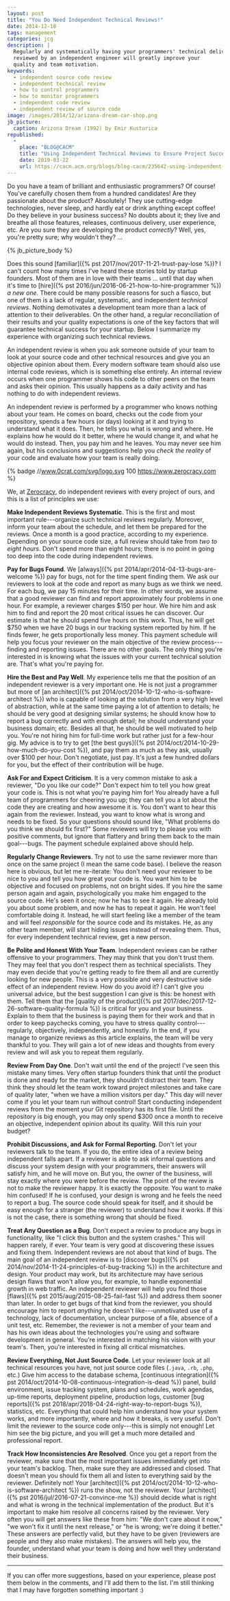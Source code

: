 ```yaml
---
layout: post
title: "You Do Need Independent Technical Reviews!"
date: 2014-12-18
tags: management
categories: jcg
description: |
  Regularly and systematically having your programmers' technical deliverables
  reviewed by an independent engineer will greatly improve your
  quality and team motivation.
keywords:
  - independent source code review
  - independent technical review
  - how to control programmers
  - how to monitor programmers
  - independent code review
  - independent review of source code
image: /images/2014/12/arizona-dream-car-shop.png
jb_picture:
  caption: Arizona Dream (1992) by Emir Kusturica
republished:
  -
    place: "BLOG@CACM"
    title: "Using Independent Technical Reviews to Ensure Project Success"
    date: 2019-03-22
    url: https://cacm.acm.org/blogs/blog-cacm/235642-using-independent-technical-reviews-to-ensure-project-success/fulltext
---
```


Do you have a team of brilliant and enthusiastic programmers? Of course! You've carefully
chosen them from a hundred candidates! Are they passionate about the product?
Absolutely! They use cutting-edge technologies, never sleep, and hardly eat or drink
anything except coffee! Do they believe in your business success? No doubts about it;
they live and breathe all those features, releases, continuous delivery, user
experience, etc. Are you sure they are developing the product _correctly_?
Well, yes, you're pretty sure; why wouldn't they? ...

<!--more-->

{% jb_picture_body %}

Does this sound
[familiar]({% pst 2017/nov/2017-11-21-trust-pay-lose %})?
I can't count how many times I've heard
these stories told by startup founders. Most of them are in love with their teams ...
until that day when it's time to [hire]({% pst 2016/jun/2016-06-21-how-to-hire-programmer %})
_a new one_. There could be many
possible reasons for such a fiasco, but one of them is a lack of
regular, systematic, and independent _technical reviews_.
Nothing demotivates a development team more than a lack of attention
to their deliverables. On the other hand, a regular
reconciliation of their results and your quality expectations is one
of the key factors that will guarantee technical success for your
startup. Below I summarize my experience with organizing such technical reviews.

An independent review is when you ask someone outside of your team
to look at your source code and other technical resources
and give you an objective opinion about them.
Every modern software team should also use internal code reviews, which is
is something else entirely. An internal review occurs when one programmer
shows his code to other peers on the team and asks their opinion. This usually
happens as a daily activity and has nothing to do with independent
reviews.

An independent review is performed by a programmer who knows nothing about your team.
He comes on board, checks out the code from your repository, spends a few hours
(or days) looking at it and trying to understand what it does. Then, he
tells you what is wrong and where. He explains how he would do it better,
where he would change it, and what he would do instead. Then, you pay him
and he leaves. You may never see him again, but his conclusions and suggestions
help you _check the reality_ of your code and evaluate how your team is really doing.

{% badge //www.0crat.com/svg/logo.svg 100 https://www.zerocracy.com %}

We, at [Zerocracy](https://www.zerocracy.com), do independent reviews
with every project of ours, and this is a list of principles we use:

**Make Independent Reviews Systematic**.
This is the first and most important rule---organize
such technical reviews regularly. Moreover, inform your team about the schedule,
and let them be prepared for the reviews. Once a month is a good practice,
according to my experience. Depending on your source code size, a full
review should take from _two to eight hours_. Don't spend more than eight hours;
there is no point in going too deep into the code during independent reviews.

**Pay for Bugs Found**.
We [always]({% pst 2014/apr/2014-04-13-bugs-are-welcome %})
pay for bugs, not for the time spent finding them. We ask our reviewers
to look at the code and report as many bugs as we think we need. For each
bug, we pay 15 minutes for their time. In other words, we assume that
a good reviewer can find and report approximately four problems in one hour. For example,
a reviewer charges $150 per hour. We hire him and ask him to find and report the 20 most
critical issues he can discover. Our estimate is that he should spend five hours on this
work. Thus, he will get $750 when we have 20 bugs in our tracking system
reported by him. If he finds fewer, he gets proportionally less money.
This payment schedule will help you focus your reviewer on the main
objective of the review process---finding and reporting issues. There
are no other goals. The only thing you're interested in is knowing what
the issues with your current technical solution are. That's what you're paying for.

**Hire the Best and Pay Well**.
My experience tells me that the position of an independent reviewer is a very
important one. He is not just a programmer but more of
[an architect]({% pst 2014/oct/2014-10-12-who-is-software-architect %})
who is capable of looking at the solution from a very high level of abstraction,
while at the same time paying a lot of attention to details; he should be very
good at designing similar systems; he should know how to report a bug
correctly and with enough detail; he should understand your business domain; etc.
Besides all that, he should be
well motivated to help you. You're not hiring him for full-time work but
rather just for a few-hour gig. My advice is to try to get
[the best guys]({% pst 2014/oct/2014-10-29-how-much-do-you-cost %}),
and pay them as much as they ask, usually over $100 per hour. Don't negotiate,
just pay. It's just a few hundred dollars for you, but the effect of their
contribution will be huge.

**Ask For and Expect Criticism**.
It is a very common mistake to ask a reviewer, "Do you like our code?"
Don't expect him to tell you how great your code is. This is not what you're
paying him for! You already have a full team of programmers for cheering you up; they can tell
you a lot about the code they are creating and how awesome it is. You don't want
to hear this again from the reviewer. Instead, you want to know what
is wrong and needs to be fixed. So your questions should sound like,
"What problems do you think we should fix first?" Some reviewers will try
to please you with positive comments, but ignore that flattery and bring them back
to the main goal---bugs. The payment schedule explained above should help.

**Regularly Change Reviewers**.
Try not to use the same reviewer more than once on the same project (I mean the
same code base). I believe the reason here is obvious, but let me re-iterate:
You don't need your reviewer to be nice to you and tell you how
great your code is. You want him to be objective and focused on problems,
not on bright sides. If you hire the same person again and again,
psychologically you make him engaged to the source code. He's seen it once;
now he has to see it again. He already told you about some problem, and
now he has to repeat it again. He won't feel comfortable doing it. Instead,
he will start feeling like a member of the team and will feel
_responsible_ for the source code and its mistakes. He, as any other
team member, will start hiding issues instead of revealing them. Thus,
for every independent technical review, get a new person.

**Be Polite and Honest With Your Team**.
Independent reviews can be rather offensive to your programmers. They may
think that you don't trust them. They may feel that you don't respect them
as technical specialists. They may even decide that you're getting ready
to fire them all and are currently looking for new people. This is a very
possible and very destructive side effect of an independent review. How do you avoid it?
I can't give you universal advice, but the best suggestion I can give is this:
be honest with them. Tell them that the [quality of the product]({% pst 2017/dec/2017-12-26-software-quality-formula %})
is critical for you
and your business. Explain to them that the business is paying them for their
work and that in order to keep paychecks coming, you have to stress quality
control---regularly, objectively, independently, and honestly. In the end,
if you manage to organize reviews as this article explains, the team will
be very thankful to you. They will gain a lot of new ideas and thoughts from every
review and will ask you to repeat them regularly.

**Review From Day One**.
Don't wait until the end of the project! I've seen this mistake many times.
Very often startup founders think that until the product is done and ready
for the market, they shouldn't distract their team. They think they should
let the team work toward project milestones and take care of quality
later, "when we have a million visitors per day." This day will never come
if you let your team run without control! Start conducting independent reviews
from the moment your Git repository has its first file. Until the repository
is big enough, you may only spend $300 once a month to receive an objective,
independent opinion about its quality. Will this ruin your budget?

**Prohibit Discussions, and Ask for Formal Reporting**.
Don't let your reviewers talk to the team. If you do, the entire
idea of a review being independent falls apart. If a reviewer is able
to ask informal questions and discuss your system design with your programmers,
their answers will satisfy him, and he will move on. But you,
the owner of the business, will stay exactly where you were before the review.
The point of the review is not to make the reviewer happy. It is exactly the
opposite. You want to make him confused! If he is confused, your
design is wrong and he feels the need to report a bug. The source code
should speak for itself, and it should be easy enough for a stranger (the
reviewer) to understand how it works. If this is not the case, there is
something wrong that should be fixed.

**Treat Any Question as a Bug**.
Don't expect a review to produce any bugs in functionality, like
"I click this button and the system crashes." This will happen rarely, if ever.
Your team is very good at discovering these issues and fixing them. Independent
reviews are not about that kind of bugs. The main goal of an independent review is to
[discover bugs]({% pst 2014/nov/2014-11-24-principles-of-bug-tracking %})
in the architecture and design. Your product may work, but its
architecture may have serious design flaws that won't allow you, for example,
to handle exponential growth in web traffic. An independent reviewer will help you find those
[flaws]({% pst 2015/aug/2015-08-25-fail-fast %})
and address them sooner than later. In order to get bugs
of that kind from the reviewer, you should encourage him to report
_anything_ he doesn't like---unmotivated use of a technology,
lack of documentation, unclear purpose of a file, absence of
a unit test, etc. Remember, the reviewer is not a member of your team and has his
own ideas about the technologies you're using and software development in general.
You're interested in matching his vision with your team's. Then, you're
interested in fixing all critical mismatches.

**Review Everything, Not Just Source Code**.
Let your reviewer look at all technical resources you have, not just
source code files (`.java`, `.rb`, `.php`, etc.) Give him access to the
database schema,
[continuous integration]({% pst 2014/oct/2014-10-08-continuous-integration-is-dead %})
panel, build environment,
issue tracking system, plans and schedules, work agendas, up-time reports,
deployment pipeline, production logs,
customer [bug reports]({% pst 2018/apr/2018-04-24-right-way-to-report-bugs %}), statistics, etc. Everything that
could help him understand how your system works, and more importantly,
where and how it breaks, is very useful. Don't limit the reviewer to the
source code only---this is simply not enough! Let him see the big
picture, and you will get a much more detailed and professional report.

**Track How Inconsistencies Are Resolved**.
Once you get a report from the reviewer, make sure that the most important
issues immediately get into your team's backlog. Then, make sure they are
addressed and closed. That doesn't mean you should fix them all and listen
to everything said by the reviewer. Definitely not! Your
[architect]({% pst 2014/oct/2014-10-12-who-is-software-architect %})
runs the show, not the reviewer. Your
[architect]({% pst 2016/jul/2016-07-21-convince-me %}) should decide what is right
and what is wrong in the technical implementation of the product. But it's
important to make him resolve all concerns raised by the reviewer. Very often
you will get answers like these from him: "We don't care about it now," "we won't
fix it until the next release," or "he is wrong; we're doing it better." These
answers are perfectly valid, but they have to be given
(reviewers are people and they also make mistakes). The answers will help
you, the founder, understand what your team is doing and how well they
understand their business.

<hr/>

If you can offer more suggestions, based on your experience, please post
them below in the comments, and I'll add them to the list. I'm still
thinking that I may have forgotten something important :)
